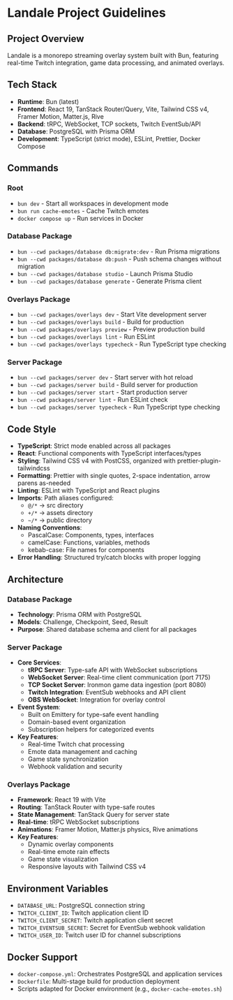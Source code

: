 # Landale Project Guidelines

## Project Overview
Landale is a monorepo streaming overlay system built with Bun, featuring real-time Twitch integration, game data processing, and animated overlays.

## Tech Stack
- **Runtime**: Bun (latest)
- **Frontend**: React 19, TanStack Router/Query, Vite, Tailwind CSS v4, Framer Motion, Matter.js, Rive
- **Backend**: tRPC, WebSocket, TCP sockets, Twitch EventSub/API
- **Database**: PostgreSQL with Prisma ORM
- **Development**: TypeScript (strict mode), ESLint, Prettier, Docker Compose

## Commands
### Root
- `bun dev` - Start all workspaces in development mode
- `bun run cache-emotes` - Cache Twitch emotes
- `docker compose up` - Run services in Docker

### Database Package
- `bun --cwd packages/database db:migrate:dev` - Run Prisma migrations
- `bun --cwd packages/database db:push` - Push schema changes without migration
- `bun --cwd packages/database studio` - Launch Prisma Studio
- `bun --cwd packages/database generate` - Generate Prisma client

### Overlays Package
- `bun --cwd packages/overlays dev` - Start Vite development server
- `bun --cwd packages/overlays build` - Build for production
- `bun --cwd packages/overlays preview` - Preview production build
- `bun --cwd packages/overlays lint` - Run ESLint
- `bun --cwd packages/overlays typecheck` - Run TypeScript type checking

### Server Package
- `bun --cwd packages/server dev` - Start server with hot reload
- `bun --cwd packages/server build` - Build server for production
- `bun --cwd packages/server start` - Start production server
- `bun --cwd packages/server lint` - Run ESLint check
- `bun --cwd packages/server typecheck` - Run TypeScript type checking

## Code Style
- **TypeScript**: Strict mode enabled across all packages
- **React**: Functional components with TypeScript interfaces/types
- **Styling**: Tailwind CSS v4 with PostCSS, organized with prettier-plugin-tailwindcss
- **Formatting**: Prettier with single quotes, 2-space indentation, arrow parens as-needed
- **Linting**: ESLint with TypeScript and React plugins
- **Imports**: Path aliases configured:
  - `@/*` → src directory
  - `+/*` → assets directory
  - `~/*` → public directory
- **Naming Conventions**:
  - PascalCase: Components, types, interfaces
  - camelCase: Functions, variables, methods
  - kebab-case: File names for components
- **Error Handling**: Structured try/catch blocks with proper logging

## Architecture

### Database Package
- **Technology**: Prisma ORM with PostgreSQL
- **Models**: Challenge, Checkpoint, Seed, Result
- **Purpose**: Shared database schema and client for all packages

### Server Package
- **Core Services**:
  - **tRPC Server**: Type-safe API with WebSocket subscriptions
  - **WebSocket Server**: Real-time client communication (port 7175)
  - **TCP Socket Server**: Ironmon game data ingestion (port 8080)
  - **Twitch Integration**: EventSub webhooks and API client
  - **OBS WebSocket**: Integration for overlay control
- **Event System**:
  - Built on Emittery for type-safe event handling
  - Domain-based event organization
  - Subscription helpers for categorized events
- **Key Features**:
  - Real-time Twitch chat processing
  - Emote data management and caching
  - Game state synchronization
  - Webhook validation and security

### Overlays Package
- **Framework**: React 19 with Vite
- **Routing**: TanStack Router with type-safe routes
- **State Management**: TanStack Query for server state
- **Real-time**: tRPC WebSocket subscriptions
- **Animations**: Framer Motion, Matter.js physics, Rive animations
- **Key Features**:
  - Dynamic overlay components
  - Real-time emote rain effects
  - Game state visualization
  - Responsive layouts with Tailwind CSS v4

## Environment Variables
- `DATABASE_URL`: PostgreSQL connection string
- `TWITCH_CLIENT_ID`: Twitch application client ID
- `TWITCH_CLIENT_SECRET`: Twitch application client secret
- `TWITCH_EVENTSUB_SECRET`: Secret for EventSub webhook validation
- `TWITCH_USER_ID`: Twitch user ID for channel subscriptions

## Docker Support
- `docker-compose.yml`: Orchestrates PostgreSQL and application services
- `Dockerfile`: Multi-stage build for production deployment
- Scripts adapted for Docker environment (e.g., `docker-cache-emotes.sh`)
